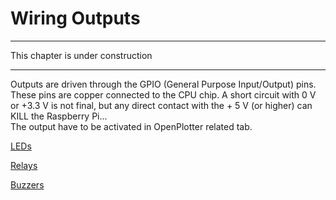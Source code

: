 # Wiring Outputs

---

This chapter is under construction

---

Outputs are driven through the GPIO \(General Purpose Input/Output\) pins. These pins are copper connected to the CPU chip. A short circuit with 0 V or +3.3 V is not final, but any direct contact with the + 5 V \(or higher\) can KILL the Raspberry Pi...   
The output have to be activated in OpenPlotter related tab.

[LEDs](leds.md)

[Relays](relays.md)

[Buzzers](buzzers.md)

